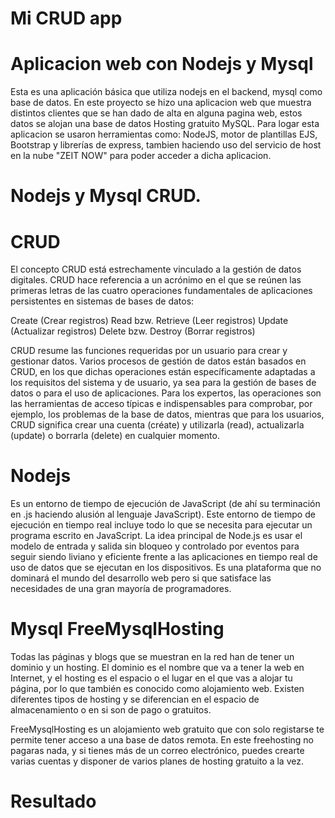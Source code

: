 # Mi CRUD app
# Aplicacion web con Nodejs y Mysql
Esta es una aplicación básica que utiliza nodejs en el backend, mysql como base de datos.
En este proyecto se hizo una aplicacion web que muestra distintos clientes que se han dado de alta en alguna pagina web, estos datos se alojan una base de datos Hosting gratuito MySQL.
Para logar esta aplicacion se usaron herramientas como: NodeJS, motor de plantillas EJS, Bootstrap y librerías de express, tambien
haciendo uso del servicio de host en la nube "ZEIT NOW" para poder acceder a dicha aplicacion. 

# Nodejs y Mysql CRUD.
# CRUD
El concepto CRUD está estrechamente vinculado a la gestión de datos digitales. CRUD hace referencia a un acrónimo en el que se reúnen las primeras letras de las cuatro operaciones fundamentales de aplicaciones persistentes en sistemas de bases de datos:

Create (Crear registros)
Read bzw. Retrieve (Leer registros)
Update (Actualizar registros)
Delete bzw. Destroy (Borrar registros)

CRUD resume las funciones requeridas por un usuario para crear y gestionar datos. Varios procesos de gestión de datos están basados en CRUD, en los que dichas operaciones están específicamente adaptadas a los requisitos del sistema y de usuario, ya sea para la gestión de bases de datos o para el uso de aplicaciones. Para los expertos, las operaciones son las herramientas de acceso típicas e indispensables para comprobar, por ejemplo, los problemas de la base de datos, mientras que para los usuarios, CRUD significa crear una cuenta (créate) y utilizarla (read), actualizarla (update) o borrarla (delete) en cualquier momento.

# Nodejs
Es un entorno de tiempo de ejecución de JavaScript (de ahí su terminación en .js haciendo alusión al lenguaje JavaScript). Este entorno de tiempo de ejecución en tiempo real incluye todo lo que se necesita para ejecutar un programa escrito en JavaScript. La idea principal de Node.js es usar el modelo de entrada y salida sin bloqueo y controlado por eventos para seguir siendo liviano y eficiente frente a las aplicaciones en tiempo real de uso de datos que se ejecutan en los dispositivos. Es una plataforma que no dominará el mundo del desarrollo web pero si que satisface las necesidades de una gran mayoría de programadores.

# Mysql FreeMysqlHosting
Todas las páginas y blogs que se muestran en la red han de tener un dominio y un hosting. 
El dominio es el nombre que va a tener la web en Internet, y el hosting es el espacio o el lugar en el que vas a alojar tu página, por lo que también es conocido como alojamiento web. Existen diferentes tipos de hosting y se diferencian en el espacio de almacenamiento o en si son de pago o gratuitos. 

FreeMysqlHosting es un alojamiento web gratuito que con solo registarse te permite tener acceso a una base de datos remota.
En este freehosting no pagaras nada, y si tienes más de un correo electrónico, puedes crearte varias cuentas y disponer de varios planes de hosting gratuito a la vez.

# Resultado


